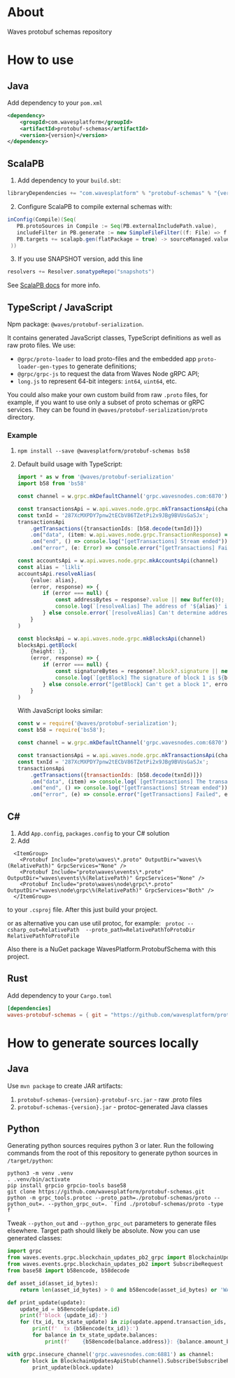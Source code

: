 # About
Waves protobuf schemas repository

# How to use
## Java
Add dependency to your `pom.xml`
```xml
<dependency>
    <groupId>com.wavesplatform</groupId>
    <artifactId>protobuf-schemas</artifactId>
    <version>{version}</version>
</dependency>
```
## ScalaPB
1. Add dependency to your `build.sbt`: 
```scala
libraryDependencies += "com.wavesplatform" % "protobuf-schemas" % "{version}" % "protobuf-src" intransitive()
```
2. Configure ScalaPB to compile external schemas with:
```scala
inConfig(Compile)(Seq(
   PB.protoSources in Compile := Seq(PB.externalIncludePath.value),
   includeFilter in PB.generate := new SimpleFileFilter((f: File) => f.getName.endsWith(".proto") && f.getParent.endsWith("waves")),
   PB.targets += scalapb.gen(flatPackage = true) -> sourceManaged.value
 ))
```
3. If you use SNAPSHOT version, add this line
```scala
resolvers += Resolver.sonatypeRepo("snapshots")
```
See [ScalaPB docs](https://scalapb.github.io/docs/third-party-protos) for more info.
## TypeScript / JavaScript

Npm package: `@waves/protobuf-serialization`.

It contains generated JavaScript classes, TypeScript definitions as well as raw proto files. 
We use:
* `@grpc/proto-loader` to load proto-files and the embedded app `proto-loader-gen-types` to generate definitions;
* `@grpc/grpc-js` to request the data from Waves Node gRPC API;
* `long.js` to represent 64-bit integers: `int64`, `uint64`, etc.

You could also make your own custom build from raw `.proto` files, for example, if you want to use only a subset of proto schemas or gRPC services. 
They can be found in `@waves/protobuf-serialization/proto` directory.

### Example

1. `npm install --save @wavesplatform/protobuf-schemas bs58`
2. Default build usage with TypeScript:
    ```typescript
    import * as w from '@waves/protobuf-serialization'
    import b58 from 'bs58'
    
    const channel = w.grpc.mkDefaultChannel('grpc.wavesnodes.com:6870')
    
    const transactionsApi = w.api.waves.node.grpc.mkTransactionsApi(channel)
    const txnId = '287XcMXPDY7pnw2tECbV86TZetPi2x9JBg9BVUsGaSJx';
    transactionsApi
        .getTransactions({transactionIds: [b58.decode(txnId)]})
        .on("data", (item: w.api.waves.node.grpc.TransactionResponse) => console.log(`[getTransactions] The transaction '${txnId}' was on height of ${item.height}`))
        .on("end", () => console.log("[getTransactions] Stream ended"))
        .on("error", (e: Error) => console.error("[getTransactions] Failed", e))
    
    const accountsApi = w.api.waves.node.grpc.mkAccountsApi(channel)
    const alias = 'likli'
    accountsApi.resolveAlias(
        {value: alias},
        (error, response) => {
            if (error === null) {
                const addressBytes = response?.value || new Buffer(0);
                console.log(`[resolveAlias] The address of '${alias}' is ${b58.encode(addressBytes)}`)
            } else console.error(`[resolveAlias] Can't determine address of '${alias}'`, error)
        }
    )
    
    const blocksApi = w.api.waves.node.grpc.mkBlocksApi(channel)
    blocksApi.getBlock(
        {height: 1},
        (error, response) => {
            if (error === null) {
                const signatureBytes = response?.block?.signature || new Buffer(0);
                console.log(`[getBlock] The signature of block 1 is ${b58.encode(signatureBytes)}`)
            } else console.error("[getBlock] Can't get a block 1", error)
        }
    )
    ```
    
    With JavaScript looks similar:
    ```javascript
    const w = require('@waves/protobuf-serialization');
    const b58 = require('bs58');
    
    const channel = w.grpc.mkDefaultChannel('grpc.wavesnodes.com:6870')
    
    const transactionsApi = w.api.waves.node.grpc.mkTransactionsApi(channel)
    const txnId = '287XcMXPDY7pnw2tECbV86TZetPi2x9JBg9BVUsGaSJx';
    transactionsApi
        .getTransactions({transactionIds: [b58.decode(txnId)]})
        .on("data", (item) => console.log(`[getTransactions] The transaction '${txnId}' was on height of ${item.height}`))
        .on("end", () => console.log("[getTransactions] Stream ended"))
        .on("error", (e) => console.error("[getTransactions] Failed", e))
    ```

## C#
1. Add `App.config`, `packages.config` to your C# solution 
2. Add 
```
  <ItemGroup>
    <Protobuf Include="proto\waves\*.proto" OutputDir="waves\%(RelativePath)" GrpcServices="None" />
    <Protobuf Include="proto\waves\events\*.proto" OutputDir="waves\events\%(RelativePath)" GrpcServices="None" />
    <Protobuf Include="proto\waves\node\grpc\*.proto" OutputDir="waves\node\grpc\%(RelativePath)" GrpcServices="Both" />
  </ItemGroup>
```
to your `.csproj` file. After this just build your project.

or as alternative you can use util protoc, for example:
``` protoc --csharp_out=RelativePath  --proto_path=RelativePathToProtoDir RelativePathToProtoFile```

Also there is a NuGet package WavesPlatform.ProtobufSchema with this project.

## Rust
Add dependency to your `Cargo.toml`
```toml
[dependencies]
waves-protobuf-schemas = { git = "https://github.com/wavesplatform/protobuf-schemas" }
```

# How to generate sources locally

## Java
Use `mvn package` to create JAR artifacts:
1. `protobuf-schemas-{version}-protobuf-src.jar` - raw .proto files
2. `protobuf-schemas-{version}.jar` - protoc-generated Java classes

## Python
Generating python sources requires python 3 or later. Run the following commands from the root of this repository to generate python sources in `/target/python`:
```
python3 -m venv .venv
. .venv/bin/activate
pip install grpcio grpcio-tools base58
git clone https://github.com/wavesplatform/protobuf-schemas.git
python -m grpc_tools.protoc --proto_path=./protobuf-schemas/proto --python_out=. --python_grpc_out=. `find ./protobuf-schemas/proto -type f`
```
Tweak `--python_out` and `--python_grpc_out` parameters to generate files elsewhere. Target path should likely be absolute. Now you can use generated classes:
```python
import grpc
from waves.events.grpc.blockchain_updates_pb2_grpc import BlockchainUpdatesApiStub
from waves.events.grpc.blockchain_updates_pb2 import SubscribeRequest
from base58 import b58encode, b58decode

def asset_id(asset_id_bytes):
    return len(asset_id_bytes) > 0 and b58encode(asset_id_bytes) or 'WAVES'

def print_update(update):
    update_id = b58encode(update.id)
    print(f'block {update_id}:')
    for (tx_id, tx_state_update) in zip(update.append.transaction_ids, update.append.transaction_state_updates):
        print(f'  tx {b58encode(tx_id)}:')
        for balance in tx_state_update.balances:
            print(f'    {b58encode(balance.address)}: {balance.amount_before} -> {balance.amount_after.amount} [{asset_id(balance.amount_after.asset_id)}]')

with grpc.insecure_channel('grpc.wavesnodes.com:6881') as channel:
    for block in BlockchainUpdatesApiStub(channel).Subscribe(SubscribeRequest(from_height=3135450, to_height=3135470)):
        print_update(block.update)
```